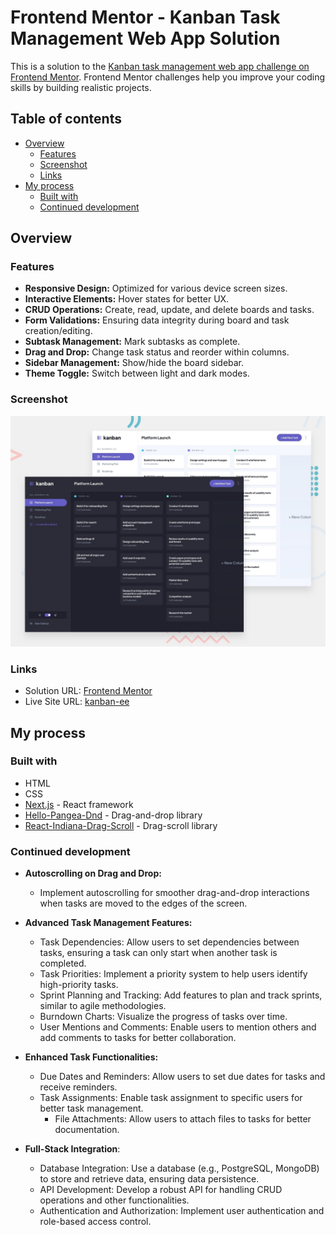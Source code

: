 # Frontend Mentor - Kanban Task Management Web App Solution

This is a solution to
the [Kanban task management web app challenge on Frontend Mentor](https://www.frontendmentor.io/challenges/kanban-task-management-web-app-wgQLt-HlbB).
Frontend Mentor challenges help you improve your coding skills by building realistic projects.

## Table of contents

- [Overview](#overview)
    - [Features](#Features)
    - [Screenshot](#screenshot)
    - [Links](#links)
- [My process](#my-process)
    - [Built with](#built-with)
    - [Continued development](#continued-development)

## Overview

### Features

- **Responsive Design:** Optimized for various device screen sizes.
- **Interactive Elements:** Hover states for better UX.
- **CRUD Operations:** Create, read, update, and delete boards and tasks.
- **Form Validations:** Ensuring data integrity during board and task creation/editing.
- **Subtask Management:** Mark subtasks as complete.
- **Drag and Drop:** Change task status and reorder within columns.
- **Sidebar Management:** Show/hide the board sidebar.
- **Theme Toggle:** Switch between light and dark modes.

### Screenshot

![Preview](public/screenshots/preview.jpg)

### Links

- Solution URL: [Frontend Mentor](https://www.frontendmentor.io/solutions/kanban-with-nextjs-RDQEiTAlkN)
- Live Site URL: [kanban-ee](https://kanban-ee.vercel.app/)

## My process

### Built with

- HTML
- CSS
- [Next.js](https://nextjs.org/) - React framework
- [Hello-Pangea-Dnd](https://github.com/hello-pangea/dnd) - Drag-and-drop library
- [React-Indiana-Drag-Scroll](https://www.npmjs.com/package/react-indiana-drag-scroll) - Drag-scroll library

### Continued development

- **Autoscrolling on Drag and Drop:**
    - Implement autoscrolling for smoother drag-and-drop interactions when tasks are moved to the edges of the screen.

- **Advanced Task Management Features:**
    - Task Dependencies: Allow users to set dependencies between tasks, ensuring a task can only start when another task
      is completed.
    - Task Priorities: Implement a priority system to help users identify high-priority tasks.
    - Sprint Planning and Tracking: Add features to plan and track sprints, similar to agile methodologies.
    - Burndown Charts: Visualize the progress of tasks over time.
    - User Mentions and Comments: Enable users to mention others and add comments to tasks for better collaboration.

- **Enhanced Task Functionalities:**
    - Due Dates and Reminders: Allow users to set due dates for tasks and receive reminders.
    - Task Assignments: Enable task assignment to specific users for better task management.
        - File Attachments: Allow users to attach files to tasks for better documentation.

- **Full-Stack Integration**:
    - Database Integration: Use a database (e.g., PostgreSQL, MongoDB) to store and retrieve data, ensuring data
      persistence.
    - API Development: Develop a robust API for handling CRUD operations and other functionalities.
    - Authentication and Authorization: Implement user authentication and role-based access control.
